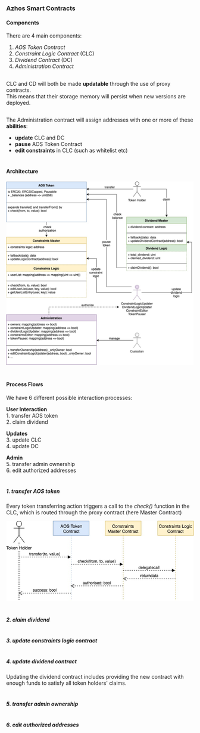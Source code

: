 ### Azhos Smart Contracts

#### Components

There are 4 main components:

1. _AOS Token Contract_  
2. _Constraint Logic Contract_ (CLC)  
3. _Dividend Contract_         (DC)  
4. _Administration Contract_

##

   CLC and CD will both be made **updatable** through the use of proxy contracts.  
   This means that their storage memory will persist when new versions are deployed.
   
##

The Administration contract will assign addresses with one or more of these **abilities**:

- **update** CLC and DC
- **pause** AOS Token Contract
- **edit constraints** in CLC (such as whitelist etc)

#
#### Architecture

![architecture](./resources/Azhos_Architecture.jpg "AOS Architecture")


#
#### Process Flows

We have 6 different possible interaction processes:  

**User Interaction**  
    1. transfer AOS token  
    2. claim dividend 
 
**Updates**  
    3. update CLC   
    4. update DC

**Admin**  
    5. transfer admin ownership  
    6. edit authorized addresses

#
##### 1. transfer AOS token

Every token transferring action triggers a call to the _check()_ function in the CLC, which is routed through the proxy contract (here Master Contract)

![transfer_token](./resources/token_transfer.jpg "transfer AOS token")
#
##### 2. claim dividend

#
##### 3. update constraints logic contract

#
##### 4. update dividend contract

Updating the dividend contract includes providing the new contract with enough funds to satisfy all token holders' claims.

#
##### 5. transfer admin ownership

#
##### 6. edit authorized addresses


   

